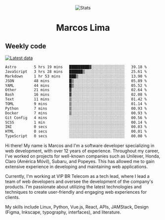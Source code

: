 <div align="center">
  <img src="https://user-images.githubusercontent.com/958723/207206099-04913a11-e77d-4b52-a9d3-5d702839508b.png" alt="Stats" />
  <h1>Marcos Lima</h1>
</div>

## Weekly code

[![Latest data](https://github.com/skvggor/skvggor/actions/workflows/main.yml/badge.svg)](https://github.com/skvggor/skvggor/actions/workflows/main.yml)

<!--START_SECTION:waka-->

```txt
Astro        5 hrs 19 mins   █████████▓░░░░░░░░░░░░░░░   39.18 %
JavaScript   3 hrs 28 mins   ██████▒░░░░░░░░░░░░░░░░░░   25.61 %
Markdown     1 hr 53 mins    ███▒░░░░░░░░░░░░░░░░░░░░░   13.90 %
JSON         48 mins         █▒░░░░░░░░░░░░░░░░░░░░░░░   05.89 %
YAML         44 mins         █▒░░░░░░░░░░░░░░░░░░░░░░░   05.52 %
Other        21 mins         ▓░░░░░░░░░░░░░░░░░░░░░░░░   02.64 %
Bash         16 mins         ▓░░░░░░░░░░░░░░░░░░░░░░░░   02.08 %
Text         11 mins         ▒░░░░░░░░░░░░░░░░░░░░░░░░   01.42 %
TOML         9 mins          ▒░░░░░░░░░░░░░░░░░░░░░░░░   01.14 %
Python       7 mins          ▒░░░░░░░░░░░░░░░░░░░░░░░░   00.93 %
Docker       7 mins          ▒░░░░░░░░░░░░░░░░░░░░░░░░   00.93 %
Git Config   4 mins          ░░░░░░░░░░░░░░░░░░░░░░░░░   00.56 %
SCSS         1 min           ░░░░░░░░░░░░░░░░░░░░░░░░░   00.14 %
INI          0 secs          ░░░░░░░░░░░░░░░░░░░░░░░░░   00.03 %
HTML         0 secs          ░░░░░░░░░░░░░░░░░░░░░░░░░   00.01 %
TypeScript   0 secs          ░░░░░░░░░░░░░░░░░░░░░░░░░   00.00 %
```

<!--END_SECTION:waka-->

  <p>Hi there! My name is Marcos and I'm a software developer specializing in web development, with over 12 years of experience. Throughout my career, I've worked on projects for well-known companies such as Unilever, Honda, Claro (América Móvil), Subaru, and Popeyes. This has allowed me to gain extensive experience in developing and maintaining web applications.</p>
  
  <p>Currently, I'm working at VIP BR Telecom as a tech lead, where I lead a team of web developers and oversee the development of the company's products. I'm passionate about utilizing the latest technologies and techniques to create user-friendly and engaging web experiences for clients.</p>
  
  <p>My skills include Linux, Python, Vue.js, React, APIs, JAMStack, Design (Figma, Inkscape, typography, interfaces), and literature.</p>
<!-- </details> -->

<!-- <div align="center">
  <h2>🤖 Recent Code Activity</h2>
  <img width="500" src="https://github-readme-stats.vercel.app/api/wakatime?username=skvggor&hide_title=true&layout=compact&theme=transparent" alt="Wakatime Stats" />
</div>

<br>

<div align="center">
  <h2>📈 GitHub Stats</h2>
  <img width="500" src="https://github-readme-stats.vercel.app/api?username=skvggor&show_icons=true&theme=transparent&hide_title=true&count_private=true" alt="GitHub Stats" />
</div>
 -->
